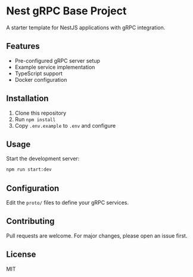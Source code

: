 # Nest gRPC Base Project

A starter template for NestJS applications with gRPC integration.

## Features

- Pre-configured gRPC server setup
- Example service implementation
- TypeScript support
- Docker configuration

## Installation

1. Clone this repository
2. Run `npm install`
3. Copy `.env.example` to `.env` and configure

## Usage

Start the development server:

```bash
npm run start:dev
```

## Configuration

Edit the `proto/` files to define your gRPC services.

## Contributing

Pull requests are welcome. For major changes, please open an issue first.

## License

MIT
